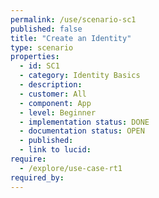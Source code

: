 ```yaml
---
permalink: /use/scenario-sc1
published: false
title: "Create an Identity"
type: scenario
properties:
  - id: SC1
  - category: Identity Basics
  - description:
  - customer: All
  - component: App
  - level: Beginner
  - implementation status: DONE
  - documentation status: OPEN
  - published:
  - link to lucid:
require:
  - /explore/use-case-rt1
required_by:
---
```

